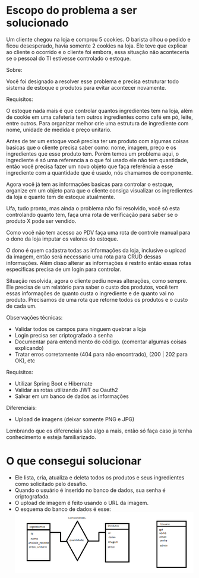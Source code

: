 # Escopo do problema a ser solucionado

Um cliente chegou na loja e comprou 5 cookies. O barista olhou o pedido e ficou desesperado, havia somente 2 cookies na loja.
Ele teve que explicar ao cliente o ocorrido e o cliente foi embora, essa situação não aconteceria se o pessoal do TI estivesse controlado o estoque.

Sobre:

Você foi designado a resolver esse problema e precisa estruturar todo sistema de estoque e produtos para evitar acontecer novamente.

Requisitos:

O estoque nada mais é que controlar quantos ingredientes tem na loja, além de cookie em uma cafeteria tem outros ingredientes como café em pó, leite, entre outros.
Para organizar melhor crie uma estrutura de ingrediente com nome, unidade de medida e preço unitario.

Antes de ter um estoque você precisa ter um produto com algumas coisas basicas que o cliente precisa saber como: nome, imagem, preço e os ingredientes que esse produto tem. 
Porém temos um problema aqui, o ingrediente é só uma referencia a o que foi usado ele não tem quantidade, então você precisa fazer um novo objeto que faça referência a esse ingrediente com a quantidade que é usado, nós chamamos de componente.

Agora você já tem as informações basicas para controlar o estoque, organize em um objeto para que o cliente consiga visualizar os ingredientes da loja e quanto tem de estoque atualmente.

Ufa, tudo pronto, mas ainda o problema não foi resolvido, você só esta controlando quanto tem, faça uma rota de verificação para saber se o produto X pode ser vendido. 

Como você não tem acesso ao PDV faça uma rota de controle manual para o dono da loja imputar os valores do estoque.

O dono é quem cadastra todas as informações da loja, inclusive o upload da imagem, então será necessario uma rota para CRUD dessas informações.
Além disso alterar as informações é restrito então essas rotas especificas precisa de um login para controlar.

Situação resolvida, agora o cliente pediu novas alterações, como sempre. Ele precisa de um relatório para saber o custo dos produtos, você tem essas informações de quanto custa o ingrediente e de quanto vai no produto.
Precisamos de uma rota que retorne todos os produtos e o custo de cada um.

Observações técnicas:
- Validar todos os campos para ninguem quebrar a loja
- Login precisa ser criptografado a senha
- Documentar para entendimento do código. (comentar algumas coisas explicando)
- Tratar erros corretamente (404 para não encontrado), (200 | 202 para OK), etc

Requisitos:
- Utilizar Spring Boot e Hibernate
- Validar as rotas utilizando JWT ou Oauth2
- Salvar em um banco de dados as informações

Diferenciais:
- Upload de imagens (deixar somente PNG e JPG)

Lembrando que os diferenciais são algo a mais, então só faça caso ja tenha conhecimento e esteja familiarizado.

# O que consegui solucionar
- Ele lista, cria, atualiza e deleta todos os produtos e seus ingredientes como solicitado pelo desafio.
- Quando o usuário é inserido no banco de dados, sua senha é criptografada.
- O upload de imagem é feito usando o URL da imagem.
- O esquema do banco de dados é esse:
![Esquema do banco de dados](./imgs/desafio_banco_esquema.png)